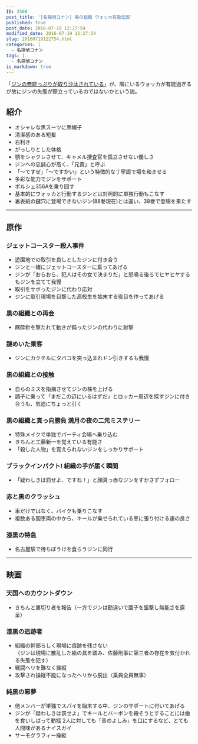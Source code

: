 ```yaml
---
ID: 2508
post_title: '[名探偵コナン] 黒の組織 ウォッカ有能伝説'
published: true
post_date: 2016-07-19 12:27:54
modified_date: 2016-07-19 12:27:54
slug: 20160719122754.html
categories: |
  - 名探偵コナン
tags: |
  - 名探偵コナン
is_markdown: true
---
```

「[ジンの無能っぷりが取り沙汰されている](https://b.0218.jp/20160229233556.html)」が、隣にいるウォッカが有能過ぎるが故にジンの失態が際立っているのではないかという説。

<!--more-->

## 紹介

* オシャレな黒スーツに黒帽子
* 清潔感のある短髪
* 右利き
* がっしりとした体格
* 顎をシャクレさせて、キャメル捜査官を孤立させない優しさ
* ジンへの忠誠心が高く、「兄貴」と呼ぶ
* 「〜ですぜ」「〜ですかい」という特徴的な丁寧語で場を和ませる
* 多彩な能力でジンをサポート
* ポルシェ356Aを乗り回す
* 基本的にウォッカと行動するジンとは対照的に単独行動もこなす
* 裏表紙の鍵穴に登場できないジン(88巻現在)とは違い、38巻で登場を果たす

---

## 原作

### ジェットコースター殺人事件

* 遊園地での取引を良しとしたジンに付き合う
* ジンと一緒にジェットコースターに乗ってあげる
* ジンが「おらおら、犯人はその女で決まりだ」と怒鳴る後ろでヒヤヒヤするもジンを立てて我慢
* 取引をサボったジンに代わり応対
* ジンに取引現場を目撃した高校生を始末する役目を作ってあげる

### 黒の組織との再会

* 麻酔針を撃たれて動きが鈍ったジンの代わりに射撃

### 謎めいた乗客

* ジンにカクテルにタバコを突っ込まれドン引きするも我慢

### 黒の組織との接触

* 自らのミスを指摘させてジンの株を上げる
* 調子に乗って「まだこの辺にいるはずだ」とロッカー周辺を探すジンに付き合うも、気迫にちょっと引く

### 黒の組織と真っ向勝負 満月の夜の二元ミステリー

* 特殊メイクで単独でパーティ会場へ乗り込む
* きちんと工藤新一を覚えている有能さ
* 「殺した人物」を覚えられないジンをしっかりサポート

### ブラックインパクト! 組織の手が届く瞬間

* 「疑わしきは罰せよ、ですね！」と顔真っ赤なジンをすかさずフォロー

### 赤と黒のクラッシュ

* 車だけではなく、バイクも乗りこなす
* 複数ある囮車両の中から、キールが乗せられている車に張り付ける運の良さ

### 漆黒の特急

* 名古屋駅で待ちぼうけを食らうジンに同行

---

## 映画
### 天国へのカウントダウン

* きちんと裏切り者を報告（一方でジンは勘違いで園子を狙撃し無能さを露呈）

### 漆黒の追跡者

* 組織の幹部らしく現場に痕跡を残さない  
（ジンは現場に散乱した絵の具を踏み、佐藤刑事に第三者の存在を気付かれる失態を犯す）
* 戦闘ヘリを難なく操縦
* 攻撃され操縦不能になったヘリから脱出（乗員全員無事）

### 純黒の悪夢

* 他メンバーが単独でスパイを始末する中、ジンのサポートに付いてあげる
* ジンが「疑わしきは罰せよ」でキールとバーボンを殺そうとすることには歯を食いしばって動揺
2人に対しても「昔のよしみ」を口にするなど、とても人間味があるナイスガイ
* サーモグラフィー操縦